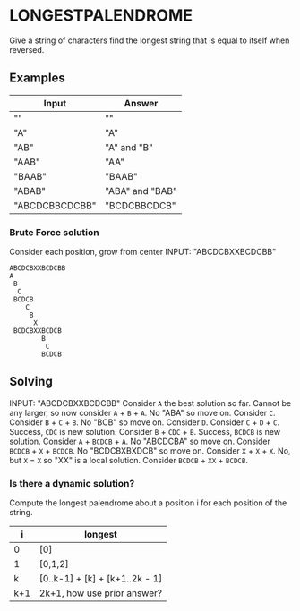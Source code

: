 # LONGESTPALENDROME

Give a string of characters find the longest string that is equal to itself when reversed.

## Examples

| Input          | Answer          |
| -------------- | --------------- |
| ""             | ""              |
| "A"            | "A"             |
| "AB"           | "A" and "B"     |
| "AAB"          | "AA"            |
| "BAAB"         | "BAAB"          |
| "ABAB"         | "ABA" and "BAB" |
| "ABCDCBBCDCBB" | "BCDCBBCDCB"    |

### Brute Force solution

Consider each position, grow from center
INPUT: "ABCDCBXXBCDCBB"

```
ABCDCBXXBCDCBB
A
 B
  C
 BCDCB
    C
     B
      X
 BCDCBXXBCDCB
        B
         C
        BCDCB
```

## Solving

INPUT: "ABCDCBXXBCDCBB"
Consider `A` the best solution so far.
Cannot be any larger, so now consider `A` + `B` + `A`. No "ABA" so move on.
Consider `C`.
Consider `B` + `C` + `B`. No "BCB" so move on.
Consider `D`.
Consider `C` + `D` + `C`. Success, `CDC` is new solution.
Consider `B` + `CDC` + `B`. Success, `BCDCB` is new solution.
Consider `A` + `BCDCB` + `A`. No "ABCDCBA" so move on.
Consider `BCDCB` + `X` + `BCDCB`. No "BCDCBXBXDCB" so move on.
Consider `X` + `X` + `X`. No, but `X` = `X` so "XX" is a local solution.
Consider `BCDCB` + `XX` + `BCDCB`.

### Is there a dynamic solution?

Compute the longest palendrome about a position i for each position of the string.

| i   | longest                        |
| --- | ------------------------------ |
| 0   | [0]                            |
| 1   | [0,1,2]                        |
| k   | [0..k-1] + [k] + [k+1..2k - 1] |
| k+1 | 2k+1, how use prior answer?    |
